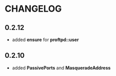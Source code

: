 # CHANGELOG

## 0.2.12

* added **ensure** for **proftpd::user**

## 0.2.10

* added **PassivePorts** and **MasqueradeAddress**
